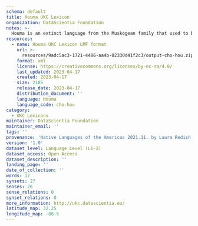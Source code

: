 ```yaml
---
schema: default
title: Houma UKC Lexicon
organization: DataScientia Foundation
notes: >-
  Houma is an extinct language from the Muskogean family that used to be spoken in North America. The UKC Lexicon of Houma is represented as a lexico-semantic network. It consists of words, word senses, synsets, as well as sense-level and synset-level relationships
resources:
  - name: Houma UKC Lexicon LMF format
    url: >-
      resources/9adc5ac3-1721-4486-aa4b-02330d41f2c3/output-cho-hou.zip
    format: xml
    license: https://creativecommons.org/licenses/by-nc-sa/4.0/
    last_updated: 2023-04-17
    created: 2023-04-17
    size: 2185
    release_date: 2023-04-17
    distribution_document: ''
    language: Houma
    language_code: cho-hou
category:
  - UKC Lexicons
maintainer: DataScientia Foundation
maintainer_email: ''
tags: ''
provenance: 'Native Languages of the Americas 2021.11. by Laura Redish and Orrin Lewis (http://www.native-languages.org); Princeton WordNet 2.1 by Princeton University (https://wordnet.princeton.edu)'
version: '1.0'
dataset_level: Language Level (L1-2)
dataset_access: Open Access
dataset_description: ''
landing_page: ''
date_of_collection: ''
words: 17
synsets: 27
senses: 26
sense_relations: 0
synset_relations: 0
more_information: http://ukc.datascientia.eu/
latitude_map: 32.25
longitude_map: -88.5
---
```

